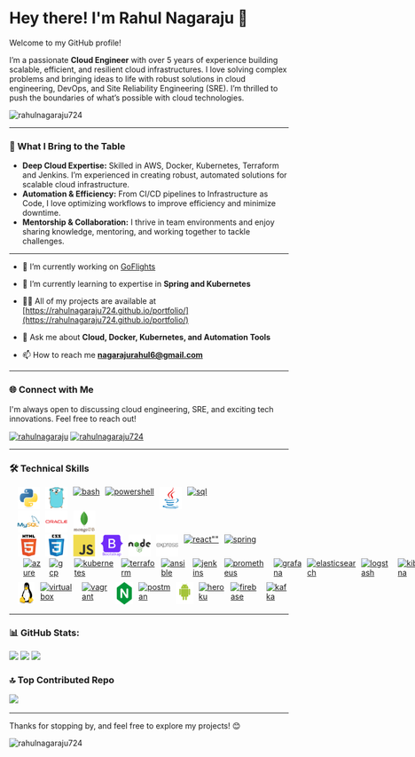 
<h1 align="left"> Hey there! I'm Rahul Nagaraju 👋</h1>

Welcome to my GitHub profile!

I’m a passionate **Cloud Engineer** with over 5 years of experience building scalable, efficient, and resilient cloud infrastructures. I love solving complex problems and bringing ideas to life with robust solutions in cloud engineering, DevOps, and Site Reliability Engineering (SRE). I’m thrilled to push the boundaries of what’s possible with cloud technologies.

<p align="left"> <img src="https://komarev.com/ghpvc/?username=rahulnagaraju724&label=Profile%20views&color=0e75b6&style=flat" alt="rahulnagaraju724" /> </p>

---

<h3 align="left">🚀 What I Bring to the Table</h3>

- **Deep Cloud Expertise:** Skilled in AWS, Docker, Kubernetes, Terraform and Jenkins. I’m experienced in creating robust, automated solutions for scalable cloud infrastructure.
- **Automation & Efficiency:** From CI/CD pipelines to Infrastructure as Code, I love optimizing workflows to improve efficiency and minimize downtime.
- **Mentorship & Collaboration:** I thrive in team environments and enjoy sharing knowledge, mentoring, and working together to tackle challenges.

---

- 🔭 I’m currently working on [GoFlights](https://github.com/rahulnagaraju724/GoFlights)

- 🌱 I’m currently learning to expertise in **Spring and Kubernetes**

- 👨‍💻 All of my projects are available at [https://rahulnagaraju724.github.io/portfolio/](https://rahulnagaraju724.github.io/portfolio/)

- 💬 Ask me about **Cloud, Docker, Kubernetes, and Automation Tools**

- 📫 How to reach me **nagarajurahul6@gmail.com**

---

<h3 align="left">🌐 Connect with Me</h3>

I'm always open to discussing cloud engineering, SRE, and exciting tech innovations. Feel free to reach out!

<p align="left">
<a href="https://linkedin.com/in/rahulnagaraju" target="blank"><img align="center" src="https://raw.githubusercontent.com/rahuldkjain/github-profile-readme-generator/master/src/images/icons/Social/linked-in-alt.svg" alt="rahulnagaraju" height="30" width="40" /></a>
<a href="https://www.leetcode.com/rahulnagaraju724" target="blank"><img align="center" src="https://raw.githubusercontent.com/rahuldkjain/github-profile-readme-generator/master/src/images/icons/Social/leet-code.svg" alt="rahulnagaraju724" height="30" width="40" /></a>
</p>

---

<h3 align="left">🛠 Technical Skills</h3>
<!-- <div style="display: flex; align-items: center; gap: 15px;">
    <h4 style="margin: 0; color: #D3D3D3;"></h4>
    <div style="display: flex; gap: 10px;">
    </div>
</div> -->
<div style="display: flex; align-items: center; gap: 15px;">
    <h4 style="margin: 0; color: #D3D3D3;"></h4>
    <div style="display: flex; gap: 10px;">
    <a href="https://www.python.org" target="_blank"><img src="https://raw.githubusercontent.com/devicons/devicon/master/icons/python/python-original.svg" alt="python" width="40" height="40"/></a>
    <a href="https://golang.org" target="_blank"><img src="https://raw.githubusercontent.com/devicons/devicon/master/icons/go/go-original.svg" alt="go" width="40" height="40"/></a>
    <a href="https://www.gnu.org/software/bash/" target="_blank" rel="noreferrer"> <img src="https://www.vectorlogo.zone/logos/gnu_bash/gnu_bash-icon.svg" alt="bash" width="40" height="40"/> </a> 
    <a href="https://learn.microsoft.com/en-us/powershell/" target="_blank" rel="noreferrer"> <img src="https://cdn.jsdelivr.net/gh/devicons/devicon@latest/icons/powershell/powershell-original.svg" alt="powershell" width="40" height="40"/> </a> 
    <a href="https://www.java.com" target="_blank"><img src="https://raw.githubusercontent.com/devicons/devicon/master/icons/java/java-original.svg" alt="java" width="40" height="40"/></a>
    <a href="https://www.w3schools.com/sql/" target="_blank"><img src="https://cdn.jsdelivr.net/gh/devicons/devicon@latest/icons/azuresqldatabase/azuresqldatabase-original.svg" alt="sql" width="40" height="40"> </a>
    </div>
</div>
<div style="display: flex; align-items: center; gap: 15px;">
    <h4 style="margin: 0; color: #D3D3D3;"></h4>
    <div style="display: flex; gap: 10px;">
    <a href="https://www.mysql.com/" target="_blank"><img src="https://raw.githubusercontent.com/devicons/devicon/master/icons/mysql/mysql-original-wordmark.svg" alt="mysql" width="40" height="40"/></a>
    <a href="https://www.oracle.com/" target="_blank"><img src="https://raw.githubusercontent.com/devicons/devicon/master/icons/oracle/oracle-original.svg" alt="oracle" width="40" height="40"/></a>
    <a href="https://www.mongodb.com/" target="_blank"><img src="https://raw.githubusercontent.com/devicons/devicon/master/icons/mongodb/mongodb-original-wordmark.svg" alt="mongodb" width="40" height="40"/></a>
    </div>
</div>
<div style="display: flex; align-items: center; gap: 15px;">
    <h4 style="margin: 0; color: #D3D3D3;"></h4>
    <div style="display: flex; gap: 10px;">
    <a href="https://www.w3.org/html/" target="_blank"><img src="https://raw.githubusercontent.com/devicons/devicon/master/icons/html5/html5-original-wordmark.svg" alt="html5" width="40" height="40"/></a>
    <a href="https://www.w3schools.com/css/" target="_blank"><img src="https://raw.githubusercontent.com/devicons/devicon/master/icons/css3/css3-original-wordmark.svg" alt="css3" width="40" height="40"/></a>
    <a href="https://developer.mozilla.org/en-US/docs/Web/JavaScript" target="_blank"><img src="https://raw.githubusercontent.com/devicons/devicon/master/icons/javascript/javascript-original.svg" alt="javascript" width="40" height="40"/></a>
    <a href="https://getbootstrap.com" target="_blank"><img src="https://raw.githubusercontent.com/devicons/devicon/master/icons/bootstrap/bootstrap-plain-wordmark.svg" alt="bootstrap" width="40" height="40"/></a>
    <a href="https://nodejs.org" target="_blank"><img src="https://raw.githubusercontent.com/devicons/devicon/master/icons/nodejs/nodejs-original-wordmark.svg" alt="nodejs" width="40" height="40"/></a>
    <a href="https://expressjs.com" target="_blank"><img src="https://raw.githubusercontent.com/devicons/devicon/master/icons/express/express-original-wordmark.svg" alt="express" width="40" height="40"/></a>
    <a href="https://react.dev/" target="_blank"><img src="https://cdn.jsdelivr.net/gh/devicons/devicon@latest/icons/react/react-original-wordmark.svg" alt=react"" width="40" height="40"> </a>
    <a href="https://spring.io/" target="_blank"><img src="https://www.vectorlogo.zone/logos/springio/springio-icon.svg" alt="spring" width="40" height="40"/></a>
    </div>
</div>
<div style="display: flex; align-items: center; gap: 15px;">
    <h4 style="margin: 0; color: #D3D3D3;"></h4>
    <div style="display: flex; gap: 10px;">
     <a href="https://aws.amazon.com" target="_blank"><img src="https://raw.githubusercontent.com/devicons/devicon/master/icons/amazonwebservices/amazonwebservices-original-wordmark.svg" alt="aws" width="40" height="40"/></a>
    <a href="https://azure.microsoft.com/en-in/" target="_blank"><img src="https://www.vectorlogo.zone/logos/microsoft_azure/microsoft_azure-icon.svg" alt="azure" width="40" height="40"/></a>
    <a href="https://cloud.google.com" target="_blank"><img src="https://www.vectorlogo.zone/logos/google_cloud/google_cloud-icon.svg" alt="gcp" width="40" height="40"/></a> 
    <a href="https://www.docker.com/" target="_blank"><img src="https://raw.githubusercontent.com/devicons/devicon/master/icons/docker/docker-original-wordmark.svg" alt="docker" width="40" height="40"/></a>
    <a href="https://kubernetes.io" target="_blank"><img src="https://cdn.jsdelivr.net/gh/devicons/devicon@latest/icons/kubernetes/kubernetes-original-wordmark.svg" alt="kubernetes" width="40" height="40"/></a>
    <a href="https://www.terraform.io/" target="_blank"><img src="https://cdn.jsdelivr.net/gh/devicons/devicon@latest/icons/terraform/terraform-original-wordmark.svg" alt="terraform" width="40" height="40"> </a>
    <a href="https://www.ansible.com/" target="_blank"><img src="https://cdn.jsdelivr.net/gh/devicons/devicon@latest/icons/ansible/ansible-original-wordmark.svg" alt="ansible" width="40" height="40"> </a>
    <a href="https://www.jenkins.io" target="_blank"><img src="https://cdn.jsdelivr.net/gh/devicons/devicon@latest/icons/jenkins/jenkins-original.svg" alt="jenkins" width="40" height="40"/></a>
    <a href="https://prometheus.io/" target="_blank"><img src="https://cdn.jsdelivr.net/gh/devicons/devicon@latest/icons/prometheus/prometheus-plain-wordmark.svg" alt="prometheus" width="40" height="40"> </a>
    <a href="https://grafana.com" target="_blank"><img src="https://cdn.jsdelivr.net/gh/devicons/devicon@latest/icons/grafana/grafana-original-wordmark.svg" alt="grafana" width="40" height="40"/></a>
    <a href="https://www.elastic.co" target="_blank"><img src="https://cdn.jsdelivr.net/gh/devicons/devicon@latest/icons/elasticsearch/elasticsearch-original.svg" alt="elasticsearch" width="40" height="40"/></a>
    <a href="https://www.elastic.co/logstash" target="_blank"><img src="https://cdn.jsdelivr.net/gh/devicons/devicon@latest/icons/logstash/logstash-original.svg" alt="logstash" width="40" height="40"> </a>
    <a href="https://www.elastic.co/kibana" target="_blank"><img src="https://cdn.jsdelivr.net/gh/devicons/devicon@latest/icons/kibana/kibana-original.svg" alt="kibana" width="40" height="40"> </a>
    <a href="https://www.pagerduty.com/" target="_blank"><img src="https://www.vectorlogo.zone/logos/pagerduty/pagerduty-icon.svg" alt="pagerduty" width="40" height="40"> </a>
    </div>
</div>
    
<div style="display: flex; align-items: center; gap: 15px;">
    <h4 style="margin: 0; color: #D3D3D3;"></h4>
    <div style="display: flex; gap: 10px;">
    <a href="https://www.linux.org/" target="_blank"><img src="https://raw.githubusercontent.com/devicons/devicon/master/icons/linux/linux-original.svg" alt="linux" width="40" height="40"/></a>
    <a href="https://www.virtualbox.org/" target="_blank"><img src="https://www.vectorlogo.zone/logos/virtualbox/virtualbox-icon.svg" alt="virtualbox" width="40" height="40"/></a>
    <a href="https://www.vagrantup.com/" target="_blank"><img src="https://www.vectorlogo.zone/logos/vagrantup/vagrantup-icon.svg" alt="vagrant" width="40" height="40"/></a>
    <a href="https://www.nginx.com" target="_blank"><img src="https://raw.githubusercontent.com/devicons/devicon/master/icons/nginx/nginx-original.svg" alt="nginx" width="40" height="40"/></a>
    <a href="https://postman.com" target="_blank"><img src="https://www.vectorlogo.zone/logos/getpostman/getpostman-icon.svg" alt="postman" width="40" height="40"/></a>
    <a href="https://developer.android.com" target="_blank"><img src="https://raw.githubusercontent.com/devicons/devicon/master/icons/android/android-original-wordmark.svg" alt="android" width="40" height="40"/></a>
    <a href="https://heroku.com" target="_blank"><img src="https://www.vectorlogo.zone/logos/heroku/heroku-icon.svg" alt="heroku" width="40" height="40"/></a>
    <a href="https://firebase.google.com/" target="_blank"><img src="https://www.vectorlogo.zone/logos/firebase/firebase-icon.svg" alt="firebase" width="40" height="40"/></a>
    <a href="https://kafka.apache.org/" target="_blank"><img src="https://cdn.jsdelivr.net/gh/devicons/devicon@latest/icons/apachekafka/apachekafka-original-wordmark.svg" alt="kafka" width="40" height="40"/></a>
    </div>
</div>

---


<h3> 📊 GitHub Stats: </h3>

![](https://github-readme-stats.vercel.app/api?username=rahulnagaraju724&theme=github_dark_dimmed&hide_border=false&include_all_commits=false&count_private=true)
![](https://github-readme-streak-stats.herokuapp.com/?user=rahulnagaraju724&theme=github_dark_dimmed&hide_border=false)
![](https://github-readme-stats.vercel.app/api/top-langs/?username=rahulnagaraju724&theme=github_dark_dimmed&hide_border=false&include_all_commits=false&count_private=true&layout=compact)

<h3> 🔝 Top Contributed Repo </h3>

![](https://github-contributor-stats.vercel.app/api?username=rahulnagaraju724&limit=5&theme=github_dark_dimmed&combine_all_yearly_contributions=true)

<!-- <h3 align="left">📈 My GitHub Stats</h3>

<p><img align="left" src="https://github-readme-stats.vercel.app/api/top-langs?username=rahulnagaraju724&show_icons=true&locale=en&layout=compact" alt="rahulnagaraju724" /></p>

<p>&nbsp;<img align="center" src="https://github-readme-stats.vercel.app/api?username=rahulnagaraju724&show_icons=true&locale=en" alt="rahulnagaraju724" /></p>

<p><img align="center" src="https://github-readme-streak-stats.herokuapp.com/?user=rahulnagaraju724&" alt="rahulnagaraju724" /></p> -->

---

Thanks for stopping by, and feel free to explore my projects! 😊

<p align="left"> <img src="https://komarev.com/ghpvc/?username=rahulnagaraju724&label=Profile%20views&color=0e75b6&style=flat" alt="rahulnagaraju724" /> </p>
